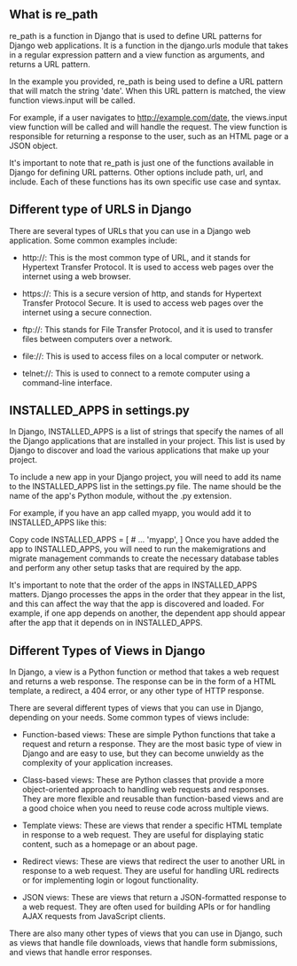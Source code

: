 

## What is re_path
re_path is a function in Django that is used to define URL patterns for Django web applications. It is a function in the django.urls module that takes in a regular expression pattern and a view function as arguments, and returns a URL pattern.

In the example you provided, re_path is being used to define a URL pattern that will match the string 'date'. When this URL pattern is matched, the view function views.input will be called.

For example, if a user navigates to http://example.com/date, the views.input view function will be called and will handle the request. The view function is responsible for returning a response to the user, such as an HTML page or a JSON object.

It's important to note that re_path is just one of the functions available in Django for defining URL patterns. Other options include path, url, and include. Each of these functions has its own specific use case and syntax.

## Different type of URLS in Django
There are several types of URLs that you can use in a Django web application. Some common examples include:

* http://: This is the most common type of URL, and it stands for Hypertext Transfer Protocol. It is used to access web pages over the internet using a web browser.

* https://: This is a secure version of http, and stands for Hypertext Transfer Protocol Secure. It is used to access web pages over the internet using a secure connection.

* ftp://: This stands for File Transfer Protocol, and it is used to transfer files between computers over a network.

* file://: This is used to access files on a local computer or network.

* telnet://: This is used to connect to a remote computer using a command-line interface.

## INSTALLED_APPS in settings.py 

In Django, INSTALLED_APPS is a list of strings that specify the names of all the Django applications that are installed in your project. This list is used by Django to discover and load the various applications that make up your project.

To include a new app in your Django project, you will need to add its name to the INSTALLED_APPS list in the settings.py file. The name should be the name of the app's Python module, without the .py extension.

For example, if you have an app called myapp, you would add it to INSTALLED_APPS like this:

Copy code
INSTALLED_APPS = [
    # ...
    'myapp',
]
Once you have added the app to INSTALLED_APPS, you will need to run the makemigrations and migrate management commands to create the necessary database tables and perform any other setup tasks that are required by the app.

It's important to note that the order of the apps in INSTALLED_APPS matters. Django processes the apps in the order that they appear in the list, and this can affect the way that the app is discovered and loaded. For example, if one app depends on another, the dependent app should appear after the app that it depends on in INSTALLED_APPS.


## Different Types of Views in Django
In Django, a view is a Python function or method that takes a web request and returns a web response. The response can be in the form of a HTML template, a redirect, a 404 error, or any other type of HTTP response.

There are several different types of views that you can use in Django, depending on your needs. Some common types of views include:

* Function-based views: These are simple Python functions that take a request and return a response. They are the most basic type of view in Django and are easy to use, but they can become unwieldy as the complexity of your application increases.

* Class-based views: These are Python classes that provide a more object-oriented approach to handling web requests and responses. They are more flexible and reusable than function-based views and are a good choice when you need to reuse code across multiple views.

* Template views: These are views that render a specific HTML template in response to a web request. They are useful for displaying static content, such as a homepage or an about page.

* Redirect views: These are views that redirect the user to another URL in response to a web request. They are useful for handling URL redirects or for implementing login or logout functionality.

* JSON views: These are views that return a JSON-formatted response to a web request. They are often used for building APIs or for handling AJAX requests from JavaScript clients.

There are also many other types of views that you can use in Django, such as views that handle file downloads, views that handle form submissions, and views that handle error responses.
